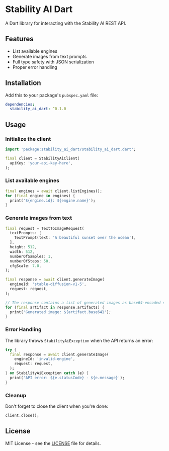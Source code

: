 # Stability AI Dart

A Dart library for interacting with the Stability AI REST API.

## Features

- List available engines
- Generate images from text prompts
- Full type safety with JSON serialization
- Proper error handling

## Installation

Add this to your package's `pubspec.yaml` file:

```yaml
dependencies:
  stability_ai_dart: ^0.1.0
```

## Usage

### Initialize the client

```dart
import 'package:stability_ai_dart/stability_ai_dart.dart';

final client = StabilityAiClient(
  apiKey: 'your-api-key-here',
);
```

### List available engines

```dart
final engines = await client.listEngines();
for (final engine in engines) {
  print('${engine.id}: ${engine.name}');
}
```

### Generate images from text

```dart
final request = TextToImageRequest(
  textPrompts: [
    TextPrompt(text: 'A beautiful sunset over the ocean'),
  ],
  height: 512,
  width: 512,
  numberOfSamples: 1,
  numberOfSteps: 50,
  cfgScale: 7.0,
);

final response = await client.generateImage(
  engineId: 'stable-diffusion-v1-5',
  request: request,
);

// The response contains a list of generated images as base64-encoded strings
for (final artifact in response.artifacts) {
  print('Generated image: ${artifact.base64}');
}
```

### Error Handling

The library throws `StabilityAiException` when the API returns an error:

```dart
try {
  final response = await client.generateImage(
    engineId: 'invalid-engine',
    request: request,
  );
} on StabilityAiException catch (e) {
  print('API error: ${e.statusCode} - ${e.message}');
}
```

### Cleanup

Don't forget to close the client when you're done:

```dart
client.close();
```

## License

MIT License - see the [LICENSE](LICENSE) file for details.
